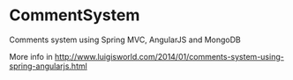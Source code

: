 CommentSystem
=============

Comments system using Spring MVC, AngularJS and MongoDB

More info in http://www.luigisworld.com/2014/01/comments-system-using-spring-angularjs.html
